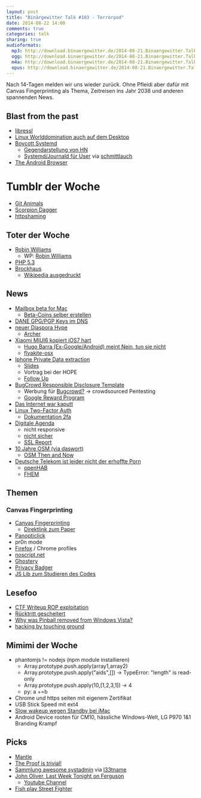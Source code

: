 ```yaml
---
layout: post
title: "Binärgewitter Talk #103 - Terrorpod"
date: 2014-08-22 14:00
comments: true
categories: talk
sharing: true
audioformats:
  mp3: http://download.binaergewitter.de/2014-08-21.Binaergewitter.Talk.103.mp3
  ogg: http://download.binaergewitter.de/2014-08-21.Binaergewitter.Talk.103.ogg
  m4a: http://download.binaergewitter.de/2014-08-21.Binaergewitter.Talk.103.m4a
  opus: http://download.binaergewitter.de/2014-08-21.Binaergewitter.Talk.103.opus
---
```

Nach 14-Tagen melden wir uns wieder zurück. Ohne Pfleidi aber dafür mit Canvas Fingerprinting als Thema, Zeitreisen ins Jahr 2038 und anderen spannenden News.

## Blast from the past

- [libressl](http://www.libressl.org/)
- [Linux Worlddomination auch auf dem Desktop](http://www.pro-linux.de/news/1/21428/torvalds-desktop-dominanz-bleibt-ein-ziel.html)
- [Boycott Systemd](http://boycottsystemd.org/)
  * [Gegendarstellung von HN](https://news.ycombinator.com/item?id=7639170)
  * [Systemd/Journald für User](https://media.ccc.de/browse/conferences/gpn/gpn14/gpn14_-_5789_-_de_-_medientheater_-_201406201600_-_systemd_und_journald_fur_nutzer_-_secure.html) via [schmittlauch](https://twitter.com/schmittlauch)
- [The Android Browser](http://blog.html5test.com/2014/07/the-android-browser/)

# Tumblr der Woche

- [Git Animals](http://git-animals.tumblr.com/)
- [Scorpion Dagger](http://scorpiondagger.tumblr.com)
- [httpshaming](http://httpshaming.tumblr.com/)


## Toter der Woche

- [Robin Williams](http://www.imdb.com/name/nm0000245/)
  * WP: [Robin Williams](https://de.wikipedia.org/wiki/Robin_Williams)
- [PHP 5.3](http://www.heise.de/newsticker/meldung/End-of-Life-fuer-PHP-5-3-2293804.html)
- [Brockhaus](http://www.heise.de/newsticker/meldung/Endgueltiges-Aus-fuer-gedruckten-Brockhaus-2293661.html)
  * [Wikipedia ausgedruckt](http://wirtschaftsblatt.at/home/life/techzone/1565655/Internet-ausgedruckt_Wikipedia-als-Buch-Video)

## News
- [Mailbox beta for Mac](http://www.mailboxapp.com/blog/#/posts/95197480210)
  * [Beta-Coins selber erstellen](http://www.velvetcache.org/2014/08/20/custom-mailbox-betacoins)
- [DANE GPG/PGP Keys im DNS](http://www.heise.de/netze/meldung/DANE-disruptiv-Authentifizierte-OpenPGP-Schluessel-im-DNS-2268917.html)
- [neuer Diaspora Hype](http://www.heise.de/newsticker/meldung/Terrormiliz-Islamischer-Staat-wechselt-von-Twitter-zu-Diaspora-2300171.html)
  * [Archer](http://de.wikipedia.org/wiki/Archer_%28Zeichentrickserie%29)
- [Xiaomi MIUI6 kopiert iOS7 hart](http://mashable.com/2014/08/19/miui-6-ios-7-compared/)
    * [Hugo Barra (Ex-Google/Android) meint Nein, tun sie nicht](http://www.tuaw.com/2014/07/23/xiaomis-hugo-barra-emphatically-denies-company-is-copying-apple/)
    * [flyakite-osx](http://osx.portraitofakite.com/boot.htm)
- [Iphone Private Data extraction](http://in.reuters.com/article/2014/07/26/apple-security-spying-idINKBN0FV01Q20140726)
    * [Slides]( http://www.zdziarski.com/blog/wp-content/uploads/2014/07/iOS_Backdoors_Attack_Points_Surveillance_Mechanisms.pdf)
    * Vortrag bei der HOPE
    * [Follow Up](http://www.iphoneblog.de/2014/07/22/follow-up-apples-pr-statement-zu-den-forschungsergebnisse-von-jonathan-zdziarski/)
- [BugCrowd Responsible Disclosure Template](https://github.com/bugcrowd/disclosure-policy)
  * Werbung für [Bugcrowd?](https://bugcrowd.com/) -> crowdsourced Pentesting
  * [Google Reward Program](https://www.google.com/about/appsecurity/reward-program/)
- [Das Internet war kaputt](http://www.zdnet.com/internet-hiccups-today-youre-not-alone-heres-why-7000032566/)
- [Linux Two-Factor Auth](http://www.linux.com/news/featured-blogs/203-konstantin-ryabitsev/784544-linux-kernel-git-repositories-add-2-factor-authentication)
  * [Dokumentation 2fa](https://korg.wiki.kernel.org/userdoc:gitolite_2fa)
- [Digitale Agenda](http://www.digitale-agenda.de/DA/Navigation/DE/Home/home.html)
  * nicht responsive
  * [nicht sicher](https://twitter.com/Blubser/status/502153564098400257)
  * [SSL Report](https://www.ssllabs.com/ssltest/analyze.html?d=digitale-agenda.de)
- [10 Jahre OSM (via daswort)](https://www.youtube.com/watch?v=7sC83j6vzjo)
  * [OSM Then and Now](http://mvexel.github.io/thenandnow/#10/52.2644/5.2899)
- [Deutsche Telekom ist leider nicht der erhoffte Porn](http://www.heise.de/developer/meldung/Deutsche-Telekom-unterstuetzt-Eclipse-bei-Heimautomatisierung-2293819.html)
  * [openHAB](http://www.openhab.org/)
  * [FHEM](http://fhem.de/fhem.html)

## Themen

### Canvas Fingerprinting

- [Canvas Fingerprinting](https://securehomes.esat.kuleuven.be/~gacar/sticky/index.html)
  * [Direktlink zum Paper](https://securehomes.esat.kuleuven.be/~gacar/sticky/the_web_never_forgets.pdf)
- [Panopticlick](https://panopticlick.eff.org/)
- pr0n mode
- [Firefox](https://support.mozilla.org/de/kb/firefox-profile-erstellen-und-loeschen) / Chrome profiles
- [noscript.net](http://noscript.net/)
- [Ghostery](https://www.ghostery.com/en/)
- [Privacy Badger](https://www.eff.org/privacybadger)
- [JS Lib zum Studieren des Codes](https://github.com/Valve/fingerprintjs)


## Lesefoo

- [CTF Writeup ROP exploitation](http://krebsco.de/writeups/be-a-robot.html)
- [Rücktritt gescheitert](http://www.heise.de/tp/artikel/42/42419/1.html)
- [Why was Pinball removed from Windows Vista?](http://blogs.msdn.com/b/oldnewthing/archive/2012/12/18/10378851.aspx#10379160)
- [hacking by touching ground](http://news.hitb.org/content/stealing-encryption-keys-through-power-touch)

## Mimimi der Woche

- phantomjs != nodejs (npm module installieren)
  * Array.prototype.push.apply(array1,array2)
  * Array.prototype.push.apply("aids",[]) -> TypeError: "length" is read-only
  * Array.prototype.push.apply(10,[1,2,3,1]) -> 4
  * py: a +=b
- Chrome und https seiten mit eigenem Zertifikat
- USB Stick Speed mit ext4
- [Slow wakeup wegen Standby bei iMac](http://www.ewal.net/2012/09/09/slow-wake-for-macbook-pro-retina/)
- Android Device rooten für CM10, hässliche Windows-Welt, LG P970 1&1 Branding Krampf

## Picks
- [Mantle](https://github.com/Mantle/Mantle)
- [The Proof is trivial!](http://www.theproofistrivial.com/)
- [Sammlung awesome systadmin](https://github.com/kahun/awesome-sysadmin) via [l33tname](https://twitter.com/l33tname)
- [John Oliver, Last Week Tonight on Ferguson](http://www.youtube.com/watch?v=KUdHIatS36A)
  * [Youtube Channel](http://www.youtube.com/user/LastWeekTonight)
- [Fish play Street Fighter](http://www.twitch.tv/fishplaystreetfighter)


